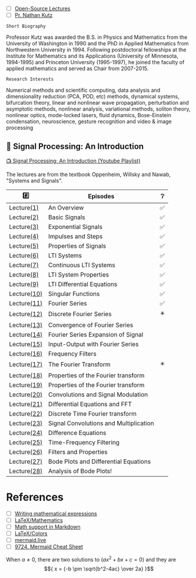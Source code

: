 
- [ ] [Open-Source Lectures](http://faculty.washington.edu/kutz/page5/page23)
- [ ] [Pr. Nathan Kutz](http://faculty.washington.edu/kutz/page4)

`Short Biography`

Professor Kutz was awarded the B.S. in Physics and Mathematics from the University of Washington in 1990 and the PhD in Applied Mathematics from Northwestern University in 1994. Following postdoctoral fellowships at the Institute for Mathematics and its Applications (University of Minnesota, 1994-1995) and Princeton University (1995-1997), he joined the faculty of applied mathematics and served as Chair from 2007-2015.

`Research Interests`

Numerical methods and scientific computing, data analysis and dimensionality reduction (PCA, POD, etc) methods, dynamical systems, bifurcation theory, linear and nonlinear wave propagation, perturbation and asymptotic methods, nonlinear analysis, variational methods, soliton theory, nonlinear optics, mode-locked lasers, fluid dynamics, Bose-Einstein condensation, neuroscience, gesture recognition and video & image processing



## :round_pushpin: Signal Processing: An Introduction

[:tv: Signal Processing: An Introduction (Youtube Playlist)](https://www.youtube.com/playlist?list=PL6Vi_EcJpt8E96_JTKoOKY3HYWVGjf6b4) 

The lectures are from the textbook Oppenheim, Willsky and Nawab, "Systems and Signals".

|  :hash:            |  Episodes                              | :grey_question:    |
|--------------------|----------------------------------------|--------------------|
| Lecture[(1)](1)    | An Overview                            | :white_check_mark: | 
| Lecture[(2)](2)    | Basic Signals                          | :white_check_mark: | 
| Lecture[(3)](3)    | Exponential Signals                    | :white_check_mark: | 
| Lecture[(4)](4)    | Impulses and Steps                     | :white_check_mark: | 
| Lecture[(5)](5)    | Properties of Signals                  | :white_check_mark: | 
| Lecture[(6)](6)    | LTI Systems                            | :white_check_mark: | 
| Lecture[(7)](7)    | Continuous LTI Systems                 | :white_check_mark: | 
| Lecture[(8)](8)    | LTI System Properties                  | :white_check_mark: | 
| Lecture[(9)](9)    | LTI Differential Equations             | :white_check_mark: | 
| Lecture[(10)](_10) | Singular Functions                     | :white_check_mark: | 
| Lecture[(11)](_11)  | Fourier Series                        | :white_check_mark: | 
| Lecture[(12)](12)  | Discrete Fourier Series                | :eight_pointed_black_star: | 
| Lecture[(13)](13)  | Convergence of Fourier Series          |
| Lecture[(14)](14)  | Fourier Series Expansion of Signal     |
| Lecture[(15)](15)  | Input-Output with Fourier Series       |
| Lecture[(16)](16)  | Frequency Filters                      |
| Lecture[(17)](_17) | The Fourier Transform                  | :eight_pointed_black_star: | 
| Lecture[(18)](18)  | Properties of the Fourier transform    |
| Lecture[(19)](19)  | Properties of the Fourier transform    |
| Lecture[(20)](_20) | Convolutions and Signal Modulation     |
| Lecture[(21)](21)  | Differential Equations and FFT         |
| Lecture[(22)](22)  | Discrete Time Fourier transform        |
| Lecture[(23)](23)  | Signal Convolutions and Multiplication |
| Lecture[(24)](24)  | Difference Equations                   |
| Lecture[(25)](25)  | Time-Frequency Filtering               |
| Lecture[(26)](26)  | Filters and Properties                 |
| Lecture[(27)](27)  | Bode Plots and Differential Equations  |
| Lecture[(28)](28)  | Analysis of Bode Plots!                |


# References

- [ ] [Writing mathematical expressions](https://docs.github.com/en/get-started/writing-on-github/working-with-advanced-formatting/writing-mathematical-expressions)
- [ ] [LaTeX/Mathematics](https://en.wikibooks.org/wiki/LaTeX/Mathematics)
- [ ] [Math support in Markdown](https://github.blog/2022-05-19-math-support-in-markdown/)
- [ ] [LaTeX/Colors](https://en.wikibooks.org/wiki/LaTeX/Colors)
- [ ] [mermaid.live](https://mermaid.live/)
- [ ] [9724. Mermaid Cheat Sheet](https://jojozhuang.github.io/tutorial/mermaid-cheat-sheet/)

When $a \ne 0$, there are two solutions to $(ax^2 + bx + c = 0)$ and they are 
$${ x = {-b \pm \sqrt{b^2-4ac} \over 2a} }$$





